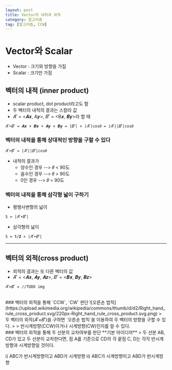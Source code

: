 ```yaml
---
layout: post
title: Vector의 내적과 외적
category: 알고리즘
tag: [알고리즘, CCW]
---
```


# Vector와 Scalar
* Vector : 크기와 방향을 가짐
* Scalar : 크기만 가짐


## 벡터의 내적 (inner product)
* scalar product, dot product라고도 함
* 두 벡터의 내적의 결과는 스칼라 값
* 𝐴 ⃗ = <𝑨𝒙, A𝒚>, 𝐵 ⃗ = <B𝒙, 𝑩𝒚>라 할 때

```
𝐴 ⃗∙𝐵 ⃗ = 𝑨𝒙 × 𝑩𝒙 + 𝑨𝒚 × 𝑩𝒚 = |𝐵 ⃗| × |𝐴 ⃗|cos⁡𝜃 = |𝐴 ⃗||𝐵 ⃗|cos⁡𝜃
```


### 벡터의 내적을 통해 상대적인 방향을 구할 수 있다

```
𝐴 ⃗∙𝐵 ⃗ = |𝐴 ⃗||𝐵 ⃗|cos⁡𝜃
```

* 내적의 결과가 
  * 양수인 경우 --> 𝜃 < 90도
  * 음수인 경우 --> 𝜃 > 90도
  * 0인 경우 --> 𝜃 = 90도

### 벡터의 내적을 통해 삼각형 넓이 구하기
* 평행사변형의 넓이 
```
S = |𝐴 ⃗∙𝐵 ⃗|
```

* 삼각형의 넓이
```
S = 𝟏/𝟐 × |𝐴 ⃗∙𝐵 ⃗|
```

***

## 벡터의 외적(cross product)
* 외적의 결과는 또 다른 벡터의 값
* 𝐴 ⃗ = <𝑨𝒙, 𝑨𝒚, 𝑨𝒛>, 𝐵 ⃗ = <𝑩𝒙, 𝑩𝒚, 𝑩𝒛>
```
𝐴 ⃗×𝐵 ⃗ = //TODO img
```
<br>
### 벡터의 외적을 통해 `CCW`, `CW` 판단
![오른손 법칙](https://upload.wikimedia.org/wikipedia/commons/thumb/d/d2/Right_hand_rule_cross_product.svg/220px-Right_hand_rule_cross_product.svg.png)
> 두 벡터의 외적(𝐴 ⃗×𝐵 ⃗)을 구하면 `오른손 법칙`을 이용하여 두 벡터의 방향을 구할 수 있다.
>
> 반시계방향(CCW)이거나 시계방향(CW)인지를 알 수 있다.
<br>
### 벡터의 외적을 통해 두 선분의 교차여부를 판단
**기본 아이디어**
> 두 선분 AB, CD가 있고 두 선분이 교차한다면, 점 A를 기준으로 CD의 각 끝점 C, D는 각각 반시계방향과 시계방향일 것이다.

i) ABC가 반시계방향이고 ABD가 시계방향
ii) ABC가 시계방향이고 ABD가 반시계방향
